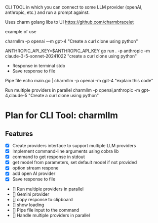 CLI TOOL in which you can connect to some LLM provider (openAI, anthropic, etc.) and run a prompt against.

Uses charm golang libs to UI 
https://github.com/charmbracelet 

example of use 

charmllm -p openai --m gpt-4 "Create a curl clone using python"

  ANTHROPIC_API_KEY=$ANTHROPIC_API_KEY go run . -p anthropic -m claude-3-5-sonnet-20241022 "create a curl clone using python"

- Response in terminal stdo 
- Save response to file 

Pipe file 
echo main.go | charmllm -p openai -m gpt-4 "explain this code"

Run multiple providers in parallel
charmllm -p openai,anthropic -m gpt-4,claude-5 "Create a curl clone using python"


# Plan for CLI Tool: charmllm
## Features
- [x] Create providers interface to support multiple LLM providers
- [x] Implement command-line arguments using cobra lib 
- [x] command to get response in stdout
- [x] get model from parameters,  set default model if not provided
- [x] option stream respone
- [x] add open AI provider
- [x] Save response to file
- [] Run multiple providers in parallel
- [] Gemini provider
- [] copy response to clipboard
- [] show loading
- [] Pipe file input to the command
- [] Handle multiple providers in parallel